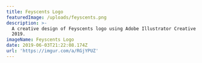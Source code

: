```yaml
---
title: Feyscents Logo
featuredImage: /uploads/feyscents.png
description: >-
  A creative design of Feyscents logo using Adobe Illustrator Creative Cloud
  2019.
imageName: Feyscents Logo
date: 2019-06-03T21:22:08.174Z
url: 'https://imgur.com/a/RGjYPUZ'
---
```


